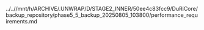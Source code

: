 ../..//mnt/h/ARCHIVE/.UNWRAP/D/STAGE2_INNER/50ee4c83fcc9/DuRiCore/backup_repository/phase5_5_backup_20250805_103800/performance_requirements.md
